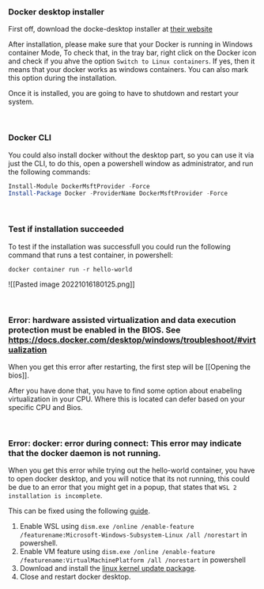 ### Docker desktop installer
First off, download the docke-desktop installer at [their website](https://www.docker.com/)

After installation, please make sure that your Docker is running in Windows container Mode, To check that, in the tray bar, right click on the Docker icon and check if you ahve the option `Switch to Linux containers`. If yes, then it means that your docker works as windows containers. You can also mark this option during the installation.

Once it is installed, you are going to have to shutdown and restart your system.

<br />

### Docker CLI
You could also install docker without the desktop part, so you can use it via just the CLI, to do this, open a powershell window as administrator, and run the following commands:

```powershell
Install-Module DockerMsftProvider -Force
Install-Package Docker -ProviderName DockerMsftProvider -Force
```

<br />

### Test if installation succeeded
To test if the installation was successfull you could run the following command that runs a test container, in powershell:

```powerhsell
docker container run -r hello-world
```

![[Pasted image 20221016180125.png]]

<br />

### Error: hardware assisted virtualization and data execution protection must be enabled in the BIOS. See https://docs.docker.com/desktop/windows/troubleshoot/#virtualization

When you get this error after restarting, the first step will be [[Opening the bios]].

After you have done that, you have to find some option about enabeling virtualization in your CPU. Where this is located can defer based on your specific CPU and Bios.

<br />

### Error: docker: error during connect: This error may indicate that the docker daemon is not running.
When you get this error while trying out the hello-world container, you have to open docker desktop, and you will notice that its not running, this could be due to an error that you might get in a popup, that states that `WSL 2 installation is incomplete`.

This can be fixed using the following [guide](https://learn.microsoft.com/en-us/windows/wsl/install-manual#step-4---download-the-linux-kernel-update-package).

1) Enable WSL using `dism.exe /online /enable-feature /featurename:Microsoft-Windows-Subsystem-Linux /all /norestart` in powershell.
2) Enable VM feature using `dism.exe /online /enable-feature /featurename:VirtualMachinePlatform /all /norestart` in powershell
3) Download and install the [linux kernel update package](https://wslstorestorage.blob.core.windows.net/wslblob/wsl_update_x64.msi).
4) Close and restart docker desktop.